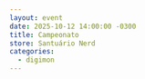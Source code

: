 ```yaml
---
layout: event
date: 2025-10-12 14:00:00 -0300
title: Campeonato
store: Santuário Nerd
categories:
  - digimon
---
```

